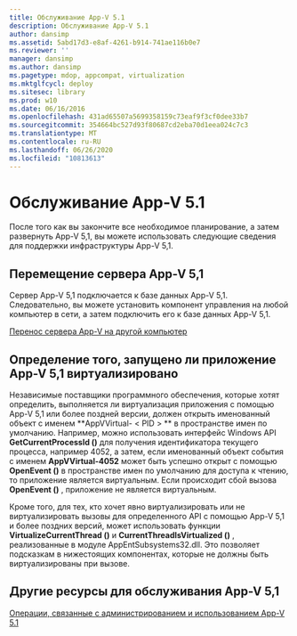 ```yaml
---
title: Обслуживание App-V 5.1
description: Обслуживание App-V 5.1
author: dansimp
ms.assetid: 5abd17d3-e8af-4261-b914-741ae116b0e7
ms.reviewer: ''
manager: dansimp
ms.author: dansimp
ms.pagetype: mdop, appcompat, virtualization
ms.mktglfcycl: deploy
ms.sitesec: library
ms.prod: w10
ms.date: 06/16/2016
ms.openlocfilehash: 431ad65507a5699358159c73eaf9f3cf0dee33b7
ms.sourcegitcommit: 354664bc527d93f80687cd2eba70d1eea024c7c3
ms.translationtype: MT
ms.contentlocale: ru-RU
ms.lasthandoff: 06/26/2020
ms.locfileid: "10813613"
---
```

# Обслуживание App-V 5.1


После того как вы закончите все необходимое планирование, а затем развернуть App-V 5,1, вы можете использовать следующие сведения для поддержки инфраструктуры App-V 5,1.

## <a href="" id="move-the-app-v-5-1-server-"></a>Перемещение сервера App-V 5,1


Сервер App-V 5,1 подключается к базе данных App-V 5,1. Следовательно, вы можете установить компонент управления на любой компьютер в сети, а затем подключить его к базе данных App-V 5,1.

[Перенос сервера App-V на другой компьютер](how-to-move-the-app-v-server-to-another-computer51.md)

## <a href="" id="determine-if-an-app-v-5-1-application-is-running-virtualized-"></a>Определение того, запущено ли приложение App-V 5,1 виртуализировано


Независимые поставщики программного обеспечения, которые хотят определить, выполняется ли виртуализация приложения с помощью App-V 5,1 или более поздней версии, должен открыть именованный объект с именем **AppVVirtual- &lt; PID &gt; ** в пространстве имен по умолчанию. Например, можно использовать интерфейс Windows API **GetCurrentProcessId ()** для получения идентификатора текущего процесса, например 4052, а затем, если именованный объект события с именем **AppVVirtual-4052** может быть успешно открыт с помощью **OpenEvent ()** в пространстве имен по умолчанию для доступа к чтению, то приложение является виртуальным. Если происходит сбой вызова **OpenEvent ()** , приложение не является виртуальным.

Кроме того, для тех, кто хочет явно виртуализировать или не виртуализировать вызовы для определенного API с помощью App-V 5,1 и более поздних версий, может использовать функции **VirtualizeCurrentThread ()** и **CurrentThreadIsVirtualized ()** , реализованные в модуле AppEntSubsystems32.dll. Это позволяет подсказкам в нижестоящих компонентах, которые не должны быть виртуализированы при вызове.






## Другие ресурсы для обслуживания App-V 5,1


[Операции, связанные с администрированием и использованием App-V 5.1](operations-for-app-v-51.md)

 

 





